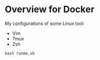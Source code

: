 # Overview for Docker
My configurations of some Linux tool:
  - Vim
  - Tmux
  - Zsh

```bash
bash runme.sh
```

<!-- ## Basic Install
```bash
apt update
apt install -y tmux vim htop
apt install -y zsh zsh-autosuggestions zsh-syntax-highlighting zsh-theme-powerlevel9k
```

## VIM
```bash
$ cd .dotfile
$ ln -sf ${HOME}/.dotfiles/.vimrc ${HOME}/.vimrc
```

# Tmux
```bash
$ cd .dotfile
$ ln -sf ${HOME}/.dotfiles/.tmux.conf ${HOME}/.tmux.conf
```


# Zsh
```bash
$ cd .dotfile
$ ln -sf ${HOME}/.dotfiles/.zshrc ${HOME}/.zshrc
``` -->



<!-- # Overview
My configurations of some Linux tool:
  - NeoVIM
  - Tmux
  - Zsh
  - Bash
  - System Proxy

## Neovim
```bash
$ cd neovim
$ source install_neovim.sh
```

# Tmux
```bash
$ cd tmux
$ source install_tmux.sh  
```

# Zsh
```bash
$ cd zsh
$ source install_zsh.sh  
``` -->
